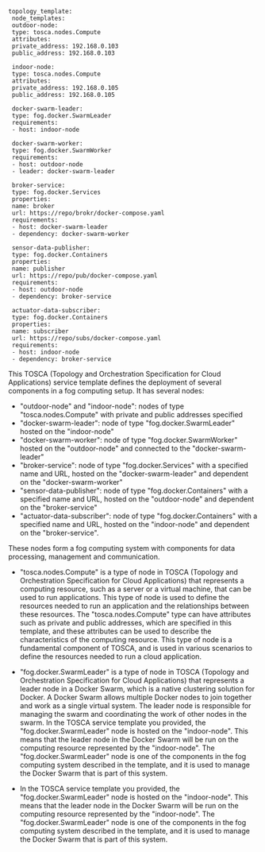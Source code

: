 ```
topology_template:
 node_templates:
 outdoor-node:
 type: tosca.nodes.Compute
 attributes:
 private_address: 192.168.0.103
 public_address: 192.168.0.103

 indoor-node:
 type: tosca.nodes.Compute
 attributes:
 private_address: 192.168.0.105
 public_address: 192.168.0.105

 docker-swarm-leader:
 type: fog.docker.SwarmLeader
 requirements:
 - host: indoor-node

 docker-swarm-worker:
 type: fog.docker.SwarmWorker
 requirements:
 - host: outdoor-node
 - leader: docker-swarm-leader

 broker-service:
 type: fog.docker.Services
 properties:
 name: broker
 url: https://repo/brokr/docker-compose.yaml
 requirements:
 - host: docker-swarm-leader
 - dependency: docker-swarm-worker

 sensor-data-publisher:
 type: fog.docker.Containers
 properties:
 name: publisher
 url: https://repo/pub/docker-compose.yaml
 requirements:
 - host: outdoor-node
 - dependency: broker-service

 actuator-data-subscriber:
 type: fog.docker.Containers
 properties:
 name: subscriber
 url: https://repo/subs/docker-compose.yaml
 requirements:
 - host: indoor-node
 - dependency: broker-service
 ```
 
 This TOSCA (Topology and Orchestration Specification for Cloud Applications) service template defines the deployment of several components in a fog computing setup. It has several nodes:

 - "outdoor-node" and "indoor-node": nodes of type "tosca.nodes.Compute" with private and public addresses specified
 - "docker-swarm-leader": node of type "fog.docker.SwarmLeader" hosted on the "indoor-node"
 - "docker-swarm-worker": node of type "fog.docker.SwarmWorker" hosted on the "outdoor-node" and connected to the "docker-swarm-leader"
 - "broker-service": node of type "fog.docker.Services" with a specified name and URL, hosted on the "docker-swarm-leader" and dependent on the "docker-swarm-worker"
 - "sensor-data-publisher": node of type "fog.docker.Containers" with a specified name and URL, hosted on the "outdoor-node" and dependent on the "broker-service"
 - "actuator-data-subscriber": node of type "fog.docker.Containers" with a specified name and URL, hosted on the "indoor-node" and dependent on the "broker-service".

These nodes form a fog computing system with components for data processing, management and communication.

- "tosca.nodes.Compute" is a type of node in TOSCA (Topology and Orchestration Specification for Cloud Applications) that represents a computing resource, 
such as a server or a virtual machine, that can be used to run applications. This type of node is used to define the resources needed to run an application 
and the relationships between these resources. The "tosca.nodes.Compute" type can have attributes such as private and public addresses, which are specified 
in this template, and these attributes can be used to describe the characteristics of the computing resource. This type of node is a fundamental component 
of TOSCA, and is used in various scenarios to define the resources needed to run a cloud application.

- "fog.docker.SwarmLeader" is a type of node in TOSCA (Topology and Orchestration Specification for Cloud Applications) that represents a leader node in a Docker Swarm, which is a native clustering solution for Docker. A Docker Swarm allows multiple Docker nodes to join together and work as a single virtual system. The leader node is responsible for managing the swarm and coordinating the work of other nodes in the swarm. In the TOSCA service template you provided, the "fog.docker.SwarmLeader" node is hosted on the "indoor-node". This means that the leader node in the Docker Swarm will be run on the computing resource represented by the "indoor-node". The "fog.docker.SwarmLeader" node is one of the components in the fog computing system described in the template, and it is used to manage the Docker Swarm that is part of this system.

- In the TOSCA service template you provided, the "fog.docker.SwarmLeader" node is hosted on the "indoor-node". This means that the leader node in the Docker Swarm will be run on the computing resource represented by the "indoor-node". The "fog.docker.SwarmLeader" node is one of the components in the fog computing system described in the template, and it is used to manage the Docker Swarm that is part of this system.
